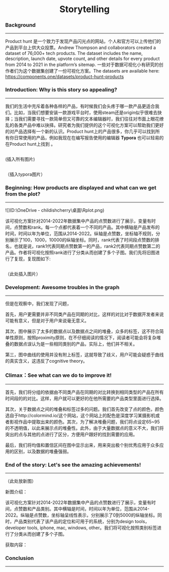 # <center>Storytelling</center>

### Background

-----

Product hunt 是一个致力于发现产品闪光点的网站，个人和官方可以上传他们的产品到平台上供大众投票。Andrew Thompson and collaborators created a dataset of 76,000+ tech products. The dataset includes the name, description, launch date, upvote count, and other details for every product from 2014 to 2021 in the platform’s sitemap. 一些对于数据可视化小有研究的创作者们为这个数据集创建了一份可视化方案。The datasets are available here: https://components.one/datasets/product-hunt-products



### Introduction: Why is this story so appealing?

----

我们的生活中充斥着各种各样的产品，有时候我们会头疼于哪一款产品更适合我们。比如，当我们想要安装一款游戏平台时，使用steam还是origin似乎很难去抉择；当我们需要寻找一款简单但又可靠的文本编辑器时，我们往往对市面上眼花缭乱的各类产品中难以抉择。研究者为我们提供的这个可视化方案可以帮助我们更好的对产品选择有一个新的认识。Product hunt上的产品很多，你几乎可以找到所有你日常使用的产品，例如我现在在编写报告使用的编辑器 **Typora** 也可以轻易的在Product hunt上找到 。

![]()

(插入所有图片)



![]()



（插入typora图片）



### Beginning: How products are displayed and what can we get from the plot?

-----

![](D:\OneDrive - childishcherry\桌面\Rplot.png)

该可视化方案针对2014-2022年数据集中产品的点赞数进行了展示，变量有时间，点赞数和rank。每一个点都代表着一个不同的产品。其中横轴是产品发布的时间，时间以年为单位，范围从2014-2022。纵轴是点赞数，坐标轴不规则，分别展示了100，1000，10000的纵轴坐标。同时，rank代表了时间段点赞数的排名，也就是说，rank1代表同期点赞数第一的产品，rank2代表同期点赞数第二的产品。作者将可视化按照rank进行了分类从而创建了多个子图。我们先将旧图进行了复现，复现图如下:

![]()

（此处插入图片）



### Development: Awesome troubles in the graph

-----

但是在观察中，我们发现了问题，

首先，用户更需要并非不同类产品在同期的对比，这样的对比对于数据开发者来说可能有意义，但是对于用户来说毫无意义。

其次，图中展示了太多的数据点以及数据点之间的堆叠，众多的标签，这不符合简单性原则，按照proximity原则，在不仔细阅读的情况下，阅读者可能会将复杂堆叠的数据点误认为是一些相同类别的产品，实际上，他们并不相关。

第三，图中曲线的使用并没有附上标签，这就导致了歧义，用户可能会疑惑于曲线的真实含义，这违反了cognitive theory。





### Climax：See what can we do to improve it!

-----

首先，我们将分组的依据由不同类产品在同期的对比转换到相同类型的产品在所有时间段的的对比。这样，用户就可以更好的在他所需要的产品类型里面进行选择。

其次，关于数据点之间的堆叠和标签过多的问题。我们首先改变了点的颜色，颜色选自于http://colormind.io/这个网站，这个网站上的配色是深度学习某摄影机或者影视作品中提取出来的颜色。其次，为了解决堆叠问题，我们将点设定65~95的不透明值，以此来展示点的堆叠性。此外，由于大量数据点的意义不大，我们将突出的点与其他的点进行了区分，方便用户跟好的找到需要的应用。

最后，我们将均值和置信区间在图中显示出来，用来突出极个别优秀应用于众多应用的区别，以及数据的堆叠强弱。





### End of the story:  Let's see the amazing achievements! 

-----

（此处放新图）

新图介绍：

该可视化方案针对2014-2022年数据集中产品的点赞数进行了展示，变量有时间，点赞数和产品类别。其中横轴是时间，时间以年为单位，范围从2014-2022。纵轴是点赞数，坐标轴呈线性表示，分别展示了0到5000的纵轴坐标。同时，产品类别代表了该产品的定位和可用于的系统，分别为design tools，developer tools, iphone, mac, windows, other。我们将可视化按照类别标签进行了分类从而创建了多个子图。

获取内容：











### Conclusion

-------











